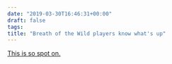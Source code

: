 ```yaml
---
date: "2019-03-30T16:46:31+00:00"
draft: false
tags: 
title: "Breath of the Wild players know what's up"
---
```

[This is so spot on.](https://reddit.com/r/Breath_of_the_Wild/comments/b7baiv/early_game_players_know_whats_up/)
